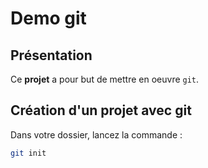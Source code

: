 # Demo git

## Présentation
Ce **projet** a pour but de mettre en oeuvre `git`.

## Création d'un projet avec git
Dans votre dossier, lancez la commande :
```sh
git init
```